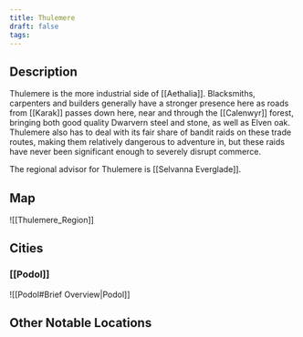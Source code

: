 ```yaml
---
title: Thulemere
draft: false
tags:
---
```

## Description
Thulemere is the more industrial side of [[Aethalia]]. Blacksmiths, carpenters and builders generally have a stronger presence here as roads from [[Karak]] passes down here, near and through the [[Calenwyr]] forest, bringing both good quality Dwarvern steel and stone, as well as Elven oak. Thulemere also has to deal with its fair share of bandit raids on these trade routes, making them relatively dangerous to adventure in, but these raids have never been significant enough to severely disrupt commerce.

The regional advisor for Thulemere is [[Selvanna Everglade]].
## Map
![[Thulemere_Region]]

## Cities
### [[Podol]] 

![[Podol#Brief Overview|Podol]]

## Other Notable Locations

### 